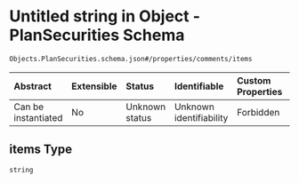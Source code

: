 # Untitled string in Object - PlanSecurities Schema

```txt
Objects.PlanSecurities.schema.json#/properties/comments/items
```



| Abstract            | Extensible | Status         | Identifiable            | Custom Properties | Additional Properties | Access Restrictions | Defined In                                                                                  |
| :------------------ | :--------- | :------------- | :---------------------- | :---------------- | :-------------------- | :------------------ | :------------------------------------------------------------------------------------------ |
| Can be instantiated | No         | Unknown status | Unknown identifiability | Forbidden         | Allowed               | none                | [PlanSecurities.schema.json*](../objects/PlanSecurities.schema.json "open original schema") |

## items Type

`string`
